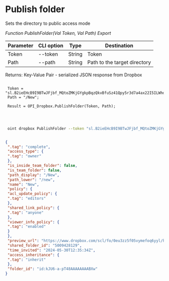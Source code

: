 ﻿---
sidebar_position: 1
---

# Publish folder
 Sets the directory to public access mode


*Function PublishFolder(Val Token, Val Path) Export*

 | Parameter | CLI option | Type | Destination |
 |-|-|-|-|
 | Token | --token | String | Token |
 | Path | --path | String | Path to the target directory |

 
 Returns: Key-Value Pair - serialized JSON response from Dropbox

```bsl title="Code example"
	
 Token = "sl.B2ieEHcB9I9BTwJFjbf_MQtoZMKjGYgkpBqzQkvBfuSz41Qpy5r3d7a4ax22I5ILWhd9KLbN5L...";
 Path = "/New"; 
 
 Result = OPI_Dropbox.PublishFolder(Token, Path);

	
```

```sh title="CLI command example"
 
 oint dropbox PublishFolder --token "sl.B2ieEHcB9I9BTwJFjbf_MQtoZMKjGYgkpBqzQkvBfuSz41Qpy5r3d7a4ax22I5ILWhd9KLbN5L..." --path %path%


```


```json title="Result"

{
 ".tag": "complete",
 "access_type": {
 ".tag": "owner"
 },
 "is_inside_team_folder": false,
 "is_team_folder": false,
 "path_display": "/New",
 "path_lower": "/new",
 "name": "New",
 "policy": {
 "acl_update_policy": {
 ".tag": "editors"
 },
 "shared_link_policy": {
 ".tag": "anyone"
 },
 "viewer_info_policy": {
 ".tag": "enabled"
 }
 },
 "preview_url": "https://www.dropbox.com/scl/fo/0eu3zz5f05vymefoq6yyl/h?dl=0",
 "shared_folder_id": "5009428129",
 "time_invited": "2024-05-30T12:35:34Z",
 "access_inheritance": {
 ".tag": "inherit"
 },
 "folder_id": "id:kJU6-a-pT48AAAAAAAABXw"
}

```
